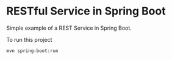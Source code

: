 # RESTful Service in Spring Boot

Simple example of a REST Service in Spring Boot.

To run this project
```bash
mvn spring-boot:run
```

